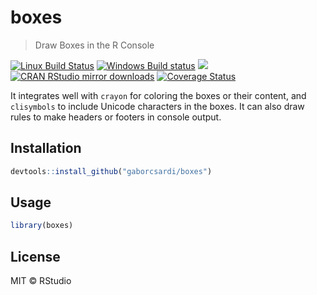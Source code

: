 
# boxes

> Draw Boxes in the R Console

[![Linux Build Status](https://travis-ci.org/gaborcsardi/boxes.svg?branch=master)](https://travis-ci.org/gaborcsardi/boxes)
[![Windows Build status](https://ci.appveyor.com/api/projects/status/github/gaborcsardi/boxes?svg=true)](https://ci.appveyor.com/project/gaborcsardi/boxes)
[![](http://www.r-pkg.org/badges/version/boxes)](http://www.r-pkg.org/pkg/boxes)
[![CRAN RStudio mirror downloads](http://cranlogs.r-pkg.org/badges/boxes)](http://www.r-pkg.org/pkg/boxes)
[![Coverage Status](https://img.shields.io/codecov/c/github/r-pkgs/boxes/master.svg)](https://codecov.io/github/r-pkgs/boxes?branch=master)

It integrates well with `crayon` for coloring the boxes or their content,
and `clisymbols` to include Unicode characters in the boxes. It can also
draw rules to make headers or footers in console output.

## Installation

```r
devtools::install_github("gaborcsardi/boxes")
```

## Usage

```r
library(boxes)
```

## License

MIT © RStudio
